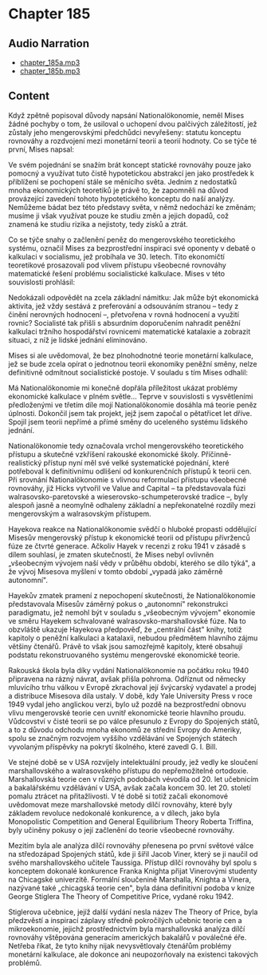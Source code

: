 # Chapter 185

## Audio Narration

- [chapter_185a.mp3](../5-audio-chunks-espeak/chapter_185a.mp3)
- [chapter_185b.mp3](../5-audio-chunks-espeak/chapter_185b.mp3)

## Content

<!-- Source: ESPEAK_AUDIO-chapter_185a-OPTIMIZED.md -->

Když zpětně popisoval důvody napsání Nationalökonomie, neměl Mises žádné pochyby o tom, že usiloval o uchopení dvou palčivých záležitostí, jež zůstaly jeho mengerovskými předchůdci nevyřešeny: statutu konceptu rovnováhy a rozdvojení mezi monetární teorií a teorií hodnoty. Co se týče té první, Mises napsal:

Ve svém pojednání se snažím brát koncept statické rovnováhy pouze jako pomocný a využívat tuto čistě hypotetickou abstrakcí jen jako prostředek k přiblížení se pochopení stále se měnícího světa. Jedním z nedostatků mnoha ekonomických teoretiků je právě to, že zapomněli na důvod provázející zavedení tohoto hypotetického konceptu do naší analýzy. Nemůžeme bádat bez této představy světa, v němž nedochází ke změnám; musíme ji však využívat pouze ke studiu změn a jejich dopadů, což znamená ke studiu rizika a nejistoty, tedy zisků a ztrát.

Co se týče snahy o začlenění peněz do mengerovského teoretického systému, označil Mises za bezprostřední inspiraci své oponenty v debatě o kalkulaci v socialismu, jež probíhala ve 30. letech. Tito ekonomičtí teoretikové prosazovali pod vlivem přístupu všeobecné rovnováhy matematické řešení problému socialistické kalkulace. Mises v této souvislosti prohlásil:

Nedokázali odpovědět na zcela základní námitku: Jak může být ekonomická aktivita, jež vždy sestává z preferování a odsouváním stranou – tedy z činění nerovných hodnocení –, přetvořena v rovná hodnocení a využití rovnic? Socialisté tak přišli s absurdním doporučením nahradit peněžní kalkulaci tržního hospodářství rovnicemi matematické katalaxie a zobrazit situaci, z níž je lidské jednání eliminováno.

Mises si ale uvědomoval, že bez plnohodnotné teorie monetární kalkulace, jež se bude zcela opírat o jednotnou teorii ekonomiky peněžní směny, nelze definitivně odmítnout socialistické postoje. V souladu s tím Mises odhalil:

Má Nationalökonomie mi konečně dopřála příležitost ukázat problémy ekonomické kalkulace v plném světle… Teprve v souvislosti s vysvětleními předloženými ve třetím díle mojí Nationalökonomie dosáhla má teorie peněz úplnosti. Dokončil jsem tak projekt, jejž jsem započal o pětatřicet let dříve. Spojil jsem teorii nepřímé a přímé směny do uceleného systému lidského jednání.

Nationalökonomie tedy označovala vrchol mengerovského teoretického přístupu a skutečné vzkříšení rakouské ekonomické školy. Příčinně-realistický přístup nyní měl své velké systematické pojednání, které potřeboval k definitivnímu odlišení od konkurenčních přístupů k teorii cen. Při srovnání Nationalökonomie s vlivnou reformulací přístupu všeobecné rovnováhy, již Hicks vytvořil ve Value and Capital – ta představovala fúzi walrasovsko-paretovské a wieserovsko-schumpeterovské tradice –, byly alespoň jasně a neomylně odhaleny základní a nepřekonatelné rozdíly mezi mengerovským a walrasovským přístupem.

Hayekova reakce na Nationalökonomie svědčí o hluboké propasti oddělující Misesův mengerovský přístup k ekonomické teorii od přístupu přívrženců fúze ze čtvrté generace. Ačkoliv Hayek v recenzi z roku 1941 v zásadě s dílem souhlasí, je zmaten skutečností, že Mises nebyl ovlivněn „všeobecným vývojem naší vědy v průběhu období, kterého se dílo týká", a že vývoj Misesova myšlení v tomto období „vypadá jako záměrně autonomní".

Hayekův zmatek pramení z nepochopení skutečnosti, že Nationalökonomie představovala Misesův záměrný pokus o „autonomní" rekonstrukci paradigmatu, jež nemohl být v souladu s „všeobecným vývojem" ekonomie ve směru Hayekem schvalované walrasovsko-marshallovské fúze. Na to obzvláště ukazuje Hayekova předpověď, že „centrální část" knihy, totiž kapitoly o peněžní kalkulaci a katalaxii, nebudou předmětem hlavního zájmu většiny čtenářů. Právě to však jsou samozřejmě kapitoly, které obsahují podstatu rekonstruovaného systému mengerovské ekonomické teorie.

<!-- Source: ESPEAK_AUDIO-chapter_185b-OPTIMIZED.md -->

Rakouská škola byla díky vydání Nationalökonomie na počátku roku 1940 připravena na rázný návrat, avšak přišla pohroma. Odříznut od německy mluvícího trhu válkou v Evropě zkrachoval její švýcarský vydavatel a prodej a distribuce Misesova díla ustaly. V době, kdy Yale University Press v roce 1949 vydal jeho anglickou verzi, bylo už pozdě na bezprostřední obnovu vlivu mengerovské teorie cen uvnitř ekonomické teorie hlavního proudu. Vůdcovství v čisté teorii se po válce přesunulo z Evropy do Spojených států, a to z důvodu odchodu mnoha ekonomů ze střední Evropy do Ameriky, spolu se značným rozvojem vyššího vzdělávání ve Spojených státech vyvolaným příspěvky na pokrytí školného, které zavedl G. I. Bill.

Ve stejné době se v USA rozvíjely intelektuální proudy, jež vedly ke sloučení marshallovského a walrasovského přístupu do nepřemožitelné ortodoxie. Marshallovská teorie cen v různých podobách vévodila od 20. let učebnicím a bakalářskému vzdělávání v USA, avšak začala koncem 30. let 20. století pomalu ztrácet na přitažlivosti. V té době si totiž začali ekonomové uvědomovat meze marshallovské metody dílčí rovnováhy, které byly základem revoluce nedokonalé konkurence, a v dílech, jako byla Monopolistic Competition and General Equilibrium Theory Roberta Triffina, byly učiněny pokusy o její začlenění do teorie všeobecné rovnováhy.

Mezitím byla ale analýza dílčí rovnováhy přenesena po první světové válce na středozápad Spojených států, kde ji šířil Jacob Viner, který se ji naučil od svého marshallovského učitele Taussiga. Přístup dílčí rovnováhy byl spolu s konceptem dokonalé konkurence Franka Knighta přijat Vinerovými studenty na Chicagské univerzitě. Formální sloučenině Marshalla, Knighta a Vinera, nazývané také „chicagská teorie cen", byla dána definitivní podoba v knize George Stiglera The Theory of Competitive Price, vydané roku 1942.

Stiglerova učebnice, jejíž další vydání nesla název The Theory of Price, byla předzvěstí a inspirací záplavy středně pokročilých učebnic teorie cen a mikroekonomie, jejichž prostřednictvím byla marshallovská analýza dílčí rovnováhy vštěpována generacím amerických bakalářů v poválečné éře. Netřeba říkat, že tyto knihy nijak nevysvětlovaly čtenářům problémy monetární kalkulace, ale dokonce ani neupozorňovaly na existenci takových problémů.


